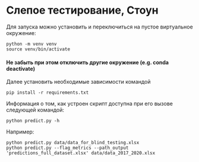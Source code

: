 # Слепое тестирование, Стоун
Для запуска можно установить и переключиться на пустое виртуальное окружение:

``` 
python -m venv venv 
source venv/bin/activate
```

#### Не забыть при этом отключить другие окружение (e.g. conda deactivate)
 
Далее установить необходимые зависимости командой
```
pip install -r requirements.txt
```

Информация о том, как устроен скрипт доступна при его вызове следующей командой:
```
python predict.py -h
```

Например:
```
python predict.py data/data_for_blind_testing.xlsx
python predict.py --flag_metrics --path_output 'predictions_full_dataset.xlsx' data/data_2017_2020.xlsx
```